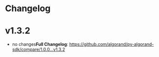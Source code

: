 # Changelog

# v1.3.2

- no changes**Full Changelog**: https://github.com/algorand/py-algorand-sdk/compare/1.0.0...v1.3.2

